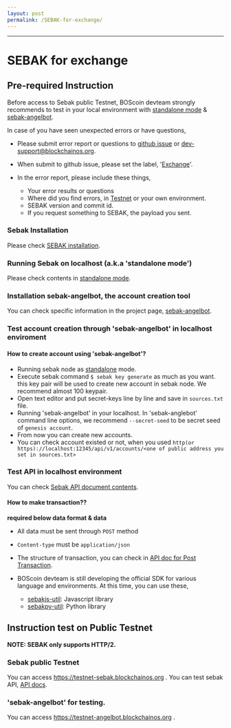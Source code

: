 ```yaml
---
layout: post
permalink: /SEBAK-for-exchange/
---
```

---
# SEBAK for exchange

## Pre-required Instruction

Before access to Sebak public Testnet, BOScoin devteam strongly recommends to test in your local environment with [standalone mode](Running-Standalone-Mode) & [sebak-angelbot](https://github.com/spikeekips/sebak-angelbot).

In case of you have seen unexpected errors or have questions,

* Please submit error report or questions to [github issue](https://github.com/bosnet/sebak/issues/new) or [dev-support@blockchainos.org](dev-support@blockchainos.org).
* When submit to github issue, please set the label, '[Exchange](https://github.com/bosnet/sebak/labels/Exchange)'.
* In the error report, please include these things,

    * Your error results or questions
    * Where did you find errors, in [Testnet](https://testnet-sebak.blockchainos.org) or your own environment.
    * SEBAK version and commit id.
    * If you request something to SEBAK, the payload you sent.

### Sebak Installation

Please check [SEBAK installation](SEBAK-Installation-Guide).

### Running Sebak on localhost (a.k.a 'standalone mode')

Please check contents in [standalone mode](Running-Standalone-Mode).

### Installation sebak-angelbot, the account creation tool

You can check specific information in the project page, [sebak-angelbot](https://github.com/spikeekips/sebak-angelbot).

### Test account creation through 'sebak-angelbot' in localhost enviroment

#### How to create account using 'sebak-angelbot'?

- Running sebak node as [standalone](Running-Standalone-Mode) mode.
- Execute sebak command `$ sebak key generate` as much as you want. this key pair will be used to create new account in sebak node. We recommend almost 100 keypair.
- Open text editor and put secret-keys line by line and save in `sources.txt` file.
- Running 'sebak-angelbot' in your localhost. In 'sebak-anglebot' command line options, we recommend `--secret-seed` to be secret seed of `genesis account`.
- From now you can create new accounts.
- You can check account existed or not, when you used `http(or https)://localhost:12345/api/v1/accounts/<one of public address you set in sources.txt>`

### Test API in localhost environment

You can check [Sebak API document contents](https://bosnet.github.io/sebak/api/).

#### How to make transaction??
**required below data format & data**

* All data must be sent through `POST` method
* `Content-type` must be `application/json`
* The structure of transaction, you can check in [API doc for Post Transaction](https://bosnet.github.io/sebak/api/#trasactions-transactions-post).
* BOScoin devteam is still developing the official SDK for various language and environments. At this time, you can use these,

    - [sebakjs-util](https://github.com/bosnet/sebakjs-util): Javascript library
    - [sebakpy-util](https://github.com/spikeekips/sebakpy-util): Python library

## Instruction test on Public Testnet

**NOTE: SEBAK only supports HTTP/2.**

### Sebak public Testnet
You can access https://testnet-sebak.blockchainos.org . You can test sebak API, [API docs](https://bosnet.github.io/sebak/api/).

### 'sebak-angelbot' for testing.
You can access https://testnet-angelbot.blockchainos.org .


